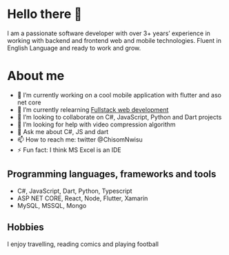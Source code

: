 # Hello there 👋
I am a passionate software developer with over 3+ years’ experience in working with backend and frontend web and mobile technologies. Fluent in English Language and ready to work and grow.

# About me

- 🔭 I’m currently working on a cool mobile application with flutter and aso net core
- 🌱 I’m currently relearning  [Fullstack web development]([https://fullstackopen.com/en](https://fullstackopen.com/en)) 
- 👯 I’m looking to collaborate on C#, JavaScript, Python and Dart projects
- 🤔 I’m looking for help with video compression algorithm
- 💬 Ask me about C#, JS and dart
- 📫 How to reach me: twitter @ChisomNwisu
- ⚡ Fun fact: I think MS Excel is an IDE

## Programming languages, frameworks and tools

- C#, JavaScript, Dart, Python, Typescript
- ASP NET CORE, React, Node, Flutter, Xamarin
- MySQL, MSSQL, Mongo

## Hobbies

I enjoy travelling, reading comics and playing football


```
